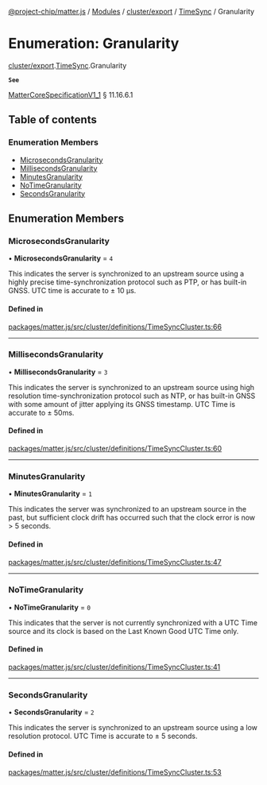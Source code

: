 [@project-chip/matter.js](../README.md) / [Modules](../modules.md) / [cluster/export](../modules/cluster_export.md) / [TimeSync](../modules/cluster_export.TimeSync.md) / Granularity

# Enumeration: Granularity

[cluster/export](../modules/cluster_export.md).[TimeSync](../modules/cluster_export.TimeSync.md).Granularity

**`See`**

[MatterCoreSpecificationV1_1](../interfaces/spec_export.MatterCoreSpecificationV1_1.md) § 11.16.6.1

## Table of contents

### Enumeration Members

- [MicrosecondsGranularity](cluster_export.TimeSync.Granularity.md#microsecondsgranularity)
- [MillisecondsGranularity](cluster_export.TimeSync.Granularity.md#millisecondsgranularity)
- [MinutesGranularity](cluster_export.TimeSync.Granularity.md#minutesgranularity)
- [NoTimeGranularity](cluster_export.TimeSync.Granularity.md#notimegranularity)
- [SecondsGranularity](cluster_export.TimeSync.Granularity.md#secondsgranularity)

## Enumeration Members

### MicrosecondsGranularity

• **MicrosecondsGranularity** = ``4``

This indicates the server is synchronized to an upstream source using a highly precise time-synchronization
protocol such as PTP, or has built-in GNSS. UTC time is accurate to ± 10 μs.

#### Defined in

[packages/matter.js/src/cluster/definitions/TimeSyncCluster.ts:66](https://github.com/project-chip/matter.js/blob/dfd1dc35/packages/matter.js/src/cluster/definitions/TimeSyncCluster.ts#L66)

___

### MillisecondsGranularity

• **MillisecondsGranularity** = ``3``

This indicates the server is synchronized to an upstream source using high resolution time-synchronization
protocol such as NTP, or has built-in GNSS with some amount of jitter applying its GNSS timestamp. UTC Time
is accurate to ± 50ms.

#### Defined in

[packages/matter.js/src/cluster/definitions/TimeSyncCluster.ts:60](https://github.com/project-chip/matter.js/blob/dfd1dc35/packages/matter.js/src/cluster/definitions/TimeSyncCluster.ts#L60)

___

### MinutesGranularity

• **MinutesGranularity** = ``1``

This indicates the server was synchronized to an upstream source in the past, but sufficient clock drift has
occurred such that the clock error is now > 5 seconds.

#### Defined in

[packages/matter.js/src/cluster/definitions/TimeSyncCluster.ts:47](https://github.com/project-chip/matter.js/blob/dfd1dc35/packages/matter.js/src/cluster/definitions/TimeSyncCluster.ts#L47)

___

### NoTimeGranularity

• **NoTimeGranularity** = ``0``

This indicates that the server is not currently synchronized with a UTC Time source and its clock is based
on the Last Known Good UTC Time only.

#### Defined in

[packages/matter.js/src/cluster/definitions/TimeSyncCluster.ts:41](https://github.com/project-chip/matter.js/blob/dfd1dc35/packages/matter.js/src/cluster/definitions/TimeSyncCluster.ts#L41)

___

### SecondsGranularity

• **SecondsGranularity** = ``2``

This indicates the server is synchronized to an upstream source using a low resolution protocol. UTC Time is
accurate to ± 5 seconds.

#### Defined in

[packages/matter.js/src/cluster/definitions/TimeSyncCluster.ts:53](https://github.com/project-chip/matter.js/blob/dfd1dc35/packages/matter.js/src/cluster/definitions/TimeSyncCluster.ts#L53)
